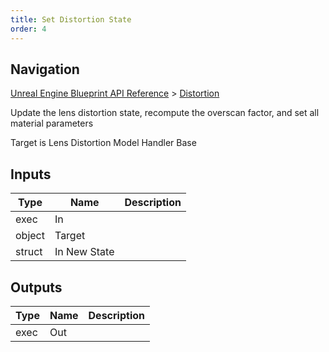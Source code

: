 ```yaml
---
title: Set Distortion State
order: 4
---
```

## Navigation

[Unreal Engine Blueprint API Reference](https://dev.epicgames.com/documentation/en-us/unreal-engine/BlueprintAPI) > [Distortion](https://dev.epicgames.com/documentation/en-us/unreal-engine/BlueprintAPI/Distortion)

Update the lens distortion state, recompute the overscan factor, and set all material parameters

Target is Lens Distortion Model Handler Base

## Inputs

| Type | Name | Description |
| --- | --- | --- |
| exec | In |  |
| object | Target |  |
| struct | In New State |  |

## Outputs

| Type | Name | Description |
| --- | --- | --- |
| exec | Out |  |
